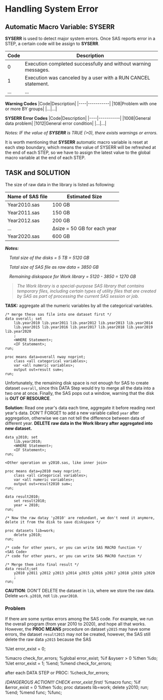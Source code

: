 # Handling System Error

## Automatic Macro Variable: SYSERR
**SYSERR** is used to detect major system errors. Once SAS reports error in a STEP, a certain code will be assign to **SYSERR**.

|Code|Description|
|----|-----------|
|0|Execution completed successfully and without warning messages.|
|1|Execution was canceled by a user with a RUN CANCEL statement.|
|...|...|

**Warning Codes**
|Code|Description|
|----|-----------|
|108|Problem with one or more BY groups|
|...|...|

**SYSERR Error Codes**
|Code|Description|
|----|-----------|
|1008|General data problem|
|1012|General error condition|
|...|...|

_Notes: IF the value of **SYSERR** is TRUE (>0), there exists warnings or errors._

It is worth mentioning that **SYSERR** automatic macro variable is reset at each step boundary, which means the value of SYSERR will be refreshed at the end of each STEP, so we have to assign the latest value to the global macro variable at the end of each STEP.

## TASK and SOLUTION
The size of raw data in the library is listed as following:

|Name of SAS file|Estimated Size|
|-----------------------------|--------------|
|Year2010.sas|100 GB|
|Year2011.sas|150 GB|
|Year2012.sas|200 GB|
|...|Δsize = 50 GB for each year|
|Year2020.sas|600 GB|

_**Notes:**_


*&ensp;&ensp;Total size of the disks = 5 TB = 5120 GB*


*&ensp;&ensp;Total size of SAS file as raw data = 3850 GB*


*&ensp;&ensp;Remaining diskspace for Work library = 5120 - 3850 = 1270 GB*


>*The Work library is a special-purpose SAS library that contains temporary files, including certain types of utility files that are created by SAS as part of processing the current SAS session or job.*

**TASK:** aggregate all the numeric variables by all the categorical variables.
```sas
/* merge these sas file into one dataset first */
data overall; set
    lib.year2010 lib.year2011 lib.year2012 lib.year2013 lib.year2014
    lib.year2015 lib.year2016 lib.year2017 lib.year2018 lib.year2019 lib.year2020
    ;
    <WHERE Statement>;
    <IF Statement>;
run;

proc means data=overall nway noprint;
    class <all categorical variables>;
    var <all numeric variables>;
    output out=result sum=;
run;
```
Unfortunately, the remaining disk space is not enough for SAS to create dataset `overall`, since this DATA Step would try to merge all the data into a two one at once. Finally, the SAS pops out a window, warning that the disk is **OUT OF RESOURCE**.

**Solution:** Read one year's data each time, aggregate it before reading next year's data. DON'T FORGET to add a new variable called `year` after aggregation, otherwise we can not tell the difference between data of different year. **DELETE raw data in the Work library after aggregated into new dataset.**
```sas
data y2010; set
    lib.year2010;
    <WHERE Statement>;
    <IF Statement>;
run;

<Other operation on y2010.sas, like inner join>

proc means data=y2010 nway noprint;
    class <all categorical variables>;
    var <all numeric variables>;
    output out=result2010 sum=;
run;

data result2010;
    set result2010;
    year = 2010;
run;

/* Now the raw datay 'y2010' are redundant, we don't need it anymore, delete it from the disk to save diskspace */

proc datasets lib=work;
    delete y2010;
run;

/* code for other years, or you can write SAS MACRO function */
<SAS Code>
/* code for other years, or you can write SAS MACRO function */

/* Merge them into final result */
data result;set
    y2010 y2011 y2012 y2013 y2014 y2015 y2016 y2017 y2018 y2019 y2020
    ;
run;
```
**CAUTION**: DON'T DELETE the dataset in `lib`, where we store the raw data. Delete `work.y2010`, not `lib.year2010`.

### Problem
If there are some syntax errors among the SAS code. For example, we run the overall program (from year 2010 to 2020), and hope all that works. However, the **PROC MEANS** procedure on dataset `y2015` may have some errors, the dataset `result2015` may not be created, however, the SAS still delete the raw data `y2015` because the SAS 


%let error_exist = 0;

%macro check_for_errors;
    %global error_exist;
    %if &syserr > 0 %then %do;
        %let error_exist = 1;
    %end;
%mend check_for_errors;

after each DATA STEP or PROC: %check_for_errors;

/*DANGEROUS ACTION!!! CHECK error_exist first*/
%macro func;
    %if &error_exist = 0 %then %do;
    proc datasets lib=work; delete y2010; run;
%end;
%mend func;
%func; 


